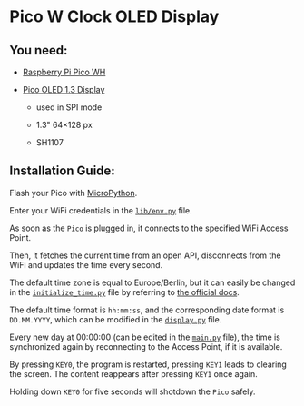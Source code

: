 # Pico W Clock OLED Display

## You need:

* [Raspberry Pi Pico WH](https://www.berrybase.de/en/raspberry-pi-pico-wh-rp2040-wlan-mikrocontroller-board-mit-headern)

* [Pico OLED 1.3 Display](https://www.berrybase.de/en/1.3-64-128-oled-display-modul-fuer-raspberry-pi-pico)

  * used in SPI mode
 
  * 1.3" 64×128 px
 
  * SH1107

## Installation Guide:

Flash your Pico with [MicroPython](https://www.raspberrypi.com/documentation/microcontrollers/micropython.html).

Enter your WiFi credentials in the [`lib/env.py`](https://github.com/StackOverflowIsBetterThanAnyAI/pico-w-clock-oled-display/blob/main/lib/env.py) file.

As soon as the `Pico` is plugged in, it connects to the specified WiFi Access Point.

Then, it fetches the current time from an open API, disconnects from the WiFi and updates the time every second.

The default time zone is equal to Europe/Berlin, but it can easily be changed in the [`initialize_time.py`](https://github.com/StackOverflowIsBetterThanAnyAI/pico-w-clock-oled-display/blob/main/initialize_time.py) file by referring to [the official docs](https://timeapi.io/swagger/index.html).

The default time format is `hh:mm:ss`, and the corresponding date format is `DD.MM.YYYY`, which can be modified in the [`display.py`](https://github.com/StackOverflowIsBetterThanAnyAI/pico-w-clock-oled-display/blob/main/display.py) file.

Every new day at 00:00:00 (can be edited in the [`main.py`](https://github.com/StackOverflowIsBetterThanAnyAI/pico-w-clock-oled-display/blob/main/main.py) file), the time is synchronized again by reconnecting to the Access Point, if it is available.

By pressing `KEY0`, the program is restarted, pressing `KEY1` leads to clearing the screen. The content reappears after pressing `KEY1` once again.

Holding down `KEY0` for five seconds will shotdown the `Pico` safely.
